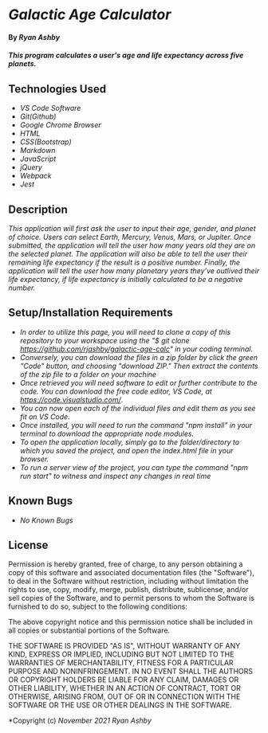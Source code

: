 # _Galactic Age Calculator_

#### By _**Ryan Ashby**_

#### _This program calculates a user's age and life expectancy across five planets._

## Technologies Used

* _VS Code Software_
* _Git(Github)_
* _Google Chrome Browser_
* _HTML_
* _CSS(Bootstrap)_
* _Markdown_  
* _JavaScript_
* _jQuery_
* _Webpack_
* _Jest_


## Description

_This application will first ask the user to input their age, gender, and planet of choice. Users can select Earth, Mercury, Venus, Mars, or Jupiter.  Once submitted, the application will tell the user how many years old they are on the selected planet. The application will also be able to tell the user their remaining life expectancy if the result is a positive number. Finally, the application will tell the user how many planetary years they've outlived their life expectancy, if life expectancy is initially calculated to be a negative number._

## Setup/Installation Requirements

* _In order to utilize this page, you will need to clone a copy of this repository to your workspace using the "$ git clone https://github.com/rjashby/galactic-age-calc" in your coding terminal._
* _Conversely, you can download the files in a zip folder by click the green "Code" button, and choosing "download ZIP." Then extract the contents of the zip file to a folder on your machine_ 
* _Once retrieved you will need software to edit or further contribute to the code. You can download the free code editor, VS Code, at https://code.visualstudio.com/_.
* _You can now open each of the individual files and edit them as you see fit on VS Code._
* _Once installed, you will need to run the command "npm install" in your terminal to download the appropriate node modules._
* _To open the application locally, simply go to the folder/directory to which you saved the project, and open the index.html file in your browser._
* _To run a server view of the project, you can type the command "npm run start" to witness and inspect any changes in real time_


## Known Bugs

* _No Known Bugs_

## License

Permission is hereby granted, free of charge, to any person obtaining a copy of this software and associated documentation files (the "Software"), to deal in the Software without restriction, including without limitation the rights to use, copy, modify, merge, publish, distribute, sublicense, and/or sell copies of the Software, and to permit persons to whom the Software is furnished to do so, subject to the following conditions:

The above copyright notice and this permission notice shall be included in all copies or substantial portions of the Software.

THE SOFTWARE IS PROVIDED "AS IS", WITHOUT WARRANTY OF ANY KIND, EXPRESS OR IMPLIED, INCLUDING BUT NOT LIMITED TO THE WARRANTIES OF MERCHANTABILITY, FITNESS FOR A PARTICULAR PURPOSE AND NONINFRINGEMENT. IN NO EVENT SHALL THE AUTHORS OR COPYRIGHT HOLDERS BE LIABLE FOR ANY CLAIM, DAMAGES OR OTHER LIABILITY, WHETHER IN AN ACTION OF CONTRACT, TORT OR OTHERWISE, ARISING FROM, OUT OF OR IN CONNECTION WITH THE SOFTWARE OR THE USE OR OTHER DEALINGS IN THE SOFTWARE.

*Copyright (c) _November 2021_ _Ryan Ashby_